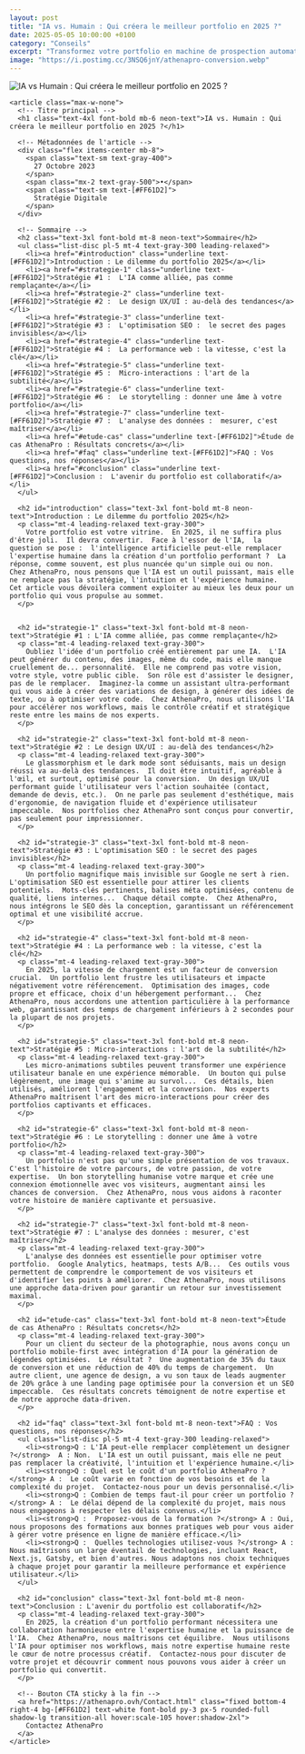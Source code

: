 ```yaml
---
layout: post
title: "IA vs. Humain : Qui créera le meilleur portfolio en 2025 ?"
date: 2025-05-05 10:00:00 +0100
category: "Conseils"
excerpt: "Transformez votre portfolio en machine de prospection automatique qui travaille 24h/24 pour vous. Anticipez les tendances design 2025 et prenez 6 mois d'avance sur vos concurrents avec AthenaPro."
image: "https://i.postimg.cc/3NSQ6jnY/athenapro-conversion.webp"
---
```


<main class="pt-24 pb-16 bg-[#0A0118] text-white font-serif">
  <div class="container mx-auto px-4 max-w-4xl">
    <!-- Image en haut de l'article -->
    <div class="mb-10 rounded-xl overflow-hidden shadow-lg">
      <img 
        src="placeholder.jpg" 
        alt="IA vs Humain : Qui créera le meilleur portfolio en 2025 ?"
        loading="lazy"
        class="w-full h-72 object-cover object-center transition-transform duration-500 hover:scale-105"
      />
    </div>

    <article class="max-w-none">
      <!-- Titre principal -->
      <h1 class="text-4xl font-bold mb-6 neon-text">IA vs. Humain : Qui créera le meilleur portfolio en 2025 ?</h1>

      <!-- Métadonnées de l'article -->
      <div class="flex items-center mb-8">
        <span class="text-sm text-gray-400">
          27 Octobre 2023
        </span>
        <span class="mx-2 text-gray-500">•</span>
        <span class="text-sm text-[#FF61D2]">
          Stratégie Digitale
        </span>
      </div>

      <!-- Sommaire -->
      <h2 class="text-3xl font-bold mt-8 neon-text">Sommaire</h2>
      <ul class="list-disc pl-5 mt-4 text-gray-300 leading-relaxed">
        <li><a href="#introduction" class="underline text-[#FF61D2]">Introduction : Le dilemme du portfolio 2025</a></li>
        <li><a href="#strategie-1" class="underline text-[#FF61D2]">Stratégie #1 :  L'IA comme alliée, pas comme remplaçante</a></li>
        <li><a href="#strategie-2" class="underline text-[#FF61D2]">Stratégie #2 :  Le design UX/UI : au-delà des tendances</a></li>
        <li><a href="#strategie-3" class="underline text-[#FF61D2]">Stratégie #3 :  L'optimisation SEO :  le secret des pages invisibles</a></li>
        <li><a href="#strategie-4" class="underline text-[#FF61D2]">Stratégie #4 :  La performance web : la vitesse, c'est la clé</a></li>
        <li><a href="#strategie-5" class="underline text-[#FF61D2]">Stratégie #5 :  Micro-interactions : l'art de la subtilité</a></li>
        <li><a href="#strategie-6" class="underline text-[#FF61D2]">Stratégie #6 :  Le storytelling : donner une âme à votre portfolio</a></li>
        <li><a href="#strategie-7" class="underline text-[#FF61D2]">Stratégie #7 :  L'analyse des données :  mesurer, c'est maîtriser</a></li>
        <li><a href="#etude-cas" class="underline text-[#FF61D2]">Étude de cas AthenaPro : Résultats concrets</a></li>
        <li><a href="#faq" class="underline text-[#FF61D2]">FAQ : Vos questions, nos réponses</a></li>
        <li><a href="#conclusion" class="underline text-[#FF61D2]">Conclusion :  L'avenir du portfolio est collaboratif</a></li>
      </ul>

      <h2 id="introduction" class="text-3xl font-bold mt-8 neon-text">Introduction : Le dilemme du portfolio 2025</h2>
      <p class="mt-4 leading-relaxed text-gray-300">
        Votre portfolio est votre vitrine.  En 2025, il ne suffira plus d'être joli.  Il devra convertir.  Face à l'essor de l'IA,  la question se pose :  l'intelligence artificielle peut-elle remplacer l'expertise humaine dans la création d'un portfolio performant ?  La réponse, comme souvent, est plus nuancée qu'un simple oui ou non.  Chez AthenaPro, nous pensons que l'IA est un outil puissant, mais elle ne remplace pas la stratégie, l'intuition et l'expérience humaine.  Cet article vous dévoilera comment exploiter au mieux les deux pour un portfolio qui vous propulse au sommet.
      </p>


      <h2 id="strategie-1" class="text-3xl font-bold mt-8 neon-text">Stratégie #1 : L'IA comme alliée, pas comme remplaçante</h2>
      <p class="mt-4 leading-relaxed text-gray-300">
        Oubliez l'idée d'un portfolio créé entièrement par une IA.  L'IA peut générer du contenu, des images, même du code, mais elle manque cruellement de... personnalité.  Elle ne comprend pas votre vision, votre style, votre public cible.  Son rôle est d'assister le designer, pas de le remplacer.  Imaginez-la comme un assistant ultra-performant qui vous aide à créer des variations de design, à générer des idées de texte, ou à optimiser votre code.  Chez AthenaPro, nous utilisons l'IA pour accélérer nos workflows, mais le contrôle créatif et stratégique reste entre les mains de nos experts.
      </p>

      <h2 id="strategie-2" class="text-3xl font-bold mt-8 neon-text">Stratégie #2 : Le design UX/UI : au-delà des tendances</h2>
      <p class="mt-4 leading-relaxed text-gray-300">
        Le glassmorphism et le dark mode sont séduisants, mais un design réussi va au-delà des tendances.  Il doit être intuitif, agréable à l'œil, et surtout, optimisé pour la conversion.  Un design UX/UI performant guide l'utilisateur vers l'action souhaitée (contact, demande de devis, etc.).  On ne parle pas seulement d'esthétique, mais d'ergonomie, de navigation fluide et d'expérience utilisateur impeccable.  Nos portfolios chez AthenaPro sont conçus pour convertir, pas seulement pour impressionner.
      </p>

      <h2 id="strategie-3" class="text-3xl font-bold mt-8 neon-text">Stratégie #3 : L'optimisation SEO : le secret des pages invisibles</h2>
      <p class="mt-4 leading-relaxed text-gray-300">
        Un portfolio magnifique mais invisible sur Google ne sert à rien.  L'optimisation SEO est essentielle pour attirer les clients potentiels.  Mots-clés pertinents, balises méta optimisées, contenu de qualité, liens internes...  Chaque détail compte.  Chez AthenaPro, nous intégrons le SEO dès la conception, garantissant un référencement optimal et une visibilité accrue.
      </p>

      <h2 id="strategie-4" class="text-3xl font-bold mt-8 neon-text">Stratégie #4 : La performance web : la vitesse, c'est la clé</h2>
      <p class="mt-4 leading-relaxed text-gray-300">
        En 2025, la vitesse de chargement est un facteur de conversion crucial.  Un portfolio lent frustre les utilisateurs et impacte négativement votre référencement.  Optimisation des images, code propre et efficace, choix d'un hébergement performant...  Chez AthenaPro, nous accordons une attention particulière à la performance web, garantissant des temps de chargement inférieurs à 2 secondes pour la plupart de nos projets.
      </p>

      <h2 id="strategie-5" class="text-3xl font-bold mt-8 neon-text">Stratégie #5 : Micro-interactions : l'art de la subtilité</h2>
      <p class="mt-4 leading-relaxed text-gray-300">
        Les micro-animations subtiles peuvent transformer une expérience utilisateur banale en une expérience mémorable.  Un bouton qui pulse légèrement, une image qui s'anime au survol...  Ces détails, bien utilisés, améliorent l'engagement et la conversion.  Nos experts AthenaPro maîtrisent l'art des micro-interactions pour créer des portfolios captivants et efficaces.
      </p>

      <h2 id="strategie-6" class="text-3xl font-bold mt-8 neon-text">Stratégie #6 : Le storytelling : donner une âme à votre portfolio</h2>
      <p class="mt-4 leading-relaxed text-gray-300">
        Un portfolio n'est pas qu'une simple présentation de vos travaux.  C'est l'histoire de votre parcours, de votre passion, de votre expertise.  Un bon storytelling humanise votre marque et crée une connexion émotionnelle avec vos visiteurs, augmentant ainsi les chances de conversion.  Chez AthenaPro, nous vous aidons à raconter votre histoire de manière captivante et persuasive.
      </p>

      <h2 id="strategie-7" class="text-3xl font-bold mt-8 neon-text">Stratégie #7 : L'analyse des données : mesurer, c'est maîtriser</h2>
      <p class="mt-4 leading-relaxed text-gray-300">
        L'analyse des données est essentielle pour optimiser votre portfolio.  Google Analytics, heatmaps, tests A/B...  Ces outils vous permettent de comprendre le comportement de vos visiteurs et d'identifier les points à améliorer.  Chez AthenaPro, nous utilisons une approche data-driven pour garantir un retour sur investissement maximal.
      </p>

      <h2 id="etude-cas" class="text-3xl font-bold mt-8 neon-text">Étude de cas AthenaPro : Résultats concrets</h2>
      <p class="mt-4 leading-relaxed text-gray-300">
        Pour un client du secteur de la photographie, nous avons conçu un portfolio mobile-first avec intégration d'IA pour la génération de légendes optimisées.  Le résultat ?  Une augmentation de 35% du taux de conversion et une réduction de 40% du temps de chargement.  Un autre client, une agence de design, a vu son taux de leads augmenter de 20% grâce à une landing page optimisée pour la conversion et un SEO impeccable.  Ces résultats concrets témoignent de notre expertise et de notre approche data-driven.
      </p>

      <h2 id="faq" class="text-3xl font-bold mt-8 neon-text">FAQ : Vos questions, nos réponses</h2>
      <ul class="list-disc pl-5 mt-4 text-gray-300 leading-relaxed">
        <li><strong>Q : L'IA peut-elle remplacer complètement un designer ?</strong>  A : Non.  L'IA est un outil puissant, mais elle ne peut pas remplacer la créativité, l'intuition et l'expérience humaine.</li>
        <li><strong>Q : Quel est le coût d'un portfolio AthenaPro ?</strong> A :  Le coût varie en fonction de vos besoins et de la complexité du projet.  Contactez-nous pour un devis personnalisé.</li>
        <li><strong>Q : Combien de temps faut-il pour créer un portfolio ?</strong> A :  Le délai dépend de la complexité du projet, mais nous nous engageons à respecter les délais convenus.</li>
        <li><strong>Q :  Proposez-vous de la formation ?</strong> A : Oui, nous proposons des formations aux bonnes pratiques web pour vous aider à gérer votre présence en ligne de manière efficace.</li>
        <li><strong>Q :  Quelles technologies utilisez-vous ?</strong> A : Nous maîtrisons un large éventail de technologies, incluant React, Next.js, Gatsby, et bien d'autres. Nous adaptons nos choix techniques à chaque projet pour garantir la meilleure performance et expérience utilisateur.</li>
      </ul>

      <h2 id="conclusion" class="text-3xl font-bold mt-8 neon-text">Conclusion : L'avenir du portfolio est collaboratif</h2>
      <p class="mt-4 leading-relaxed text-gray-300">
        En 2025, la création d'un portfolio performant nécessitera une collaboration harmonieuse entre l'expertise humaine et la puissance de l'IA.  Chez AthenaPro, nous maîtrisons cet équilibre.  Nous utilisons l'IA pour optimiser nos workflows, mais notre expertise humaine reste le cœur de notre processus créatif.  Contactez-nous pour discuter de votre projet et découvrir comment nous pouvons vous aider à créer un portfolio qui convertit.
      </p>

      <!-- Bouton CTA sticky à la fin -->
      <a href="https://athenapro.ovh/Contact.html" class="fixed bottom-4 right-4 bg-[#FF61D2] text-white font-bold py-3 px-5 rounded-full shadow-lg transition-all hover:scale-105 hover:shadow-2xl">
        Contactez AthenaPro
      </a>
    </article>
  </div>
</main>
